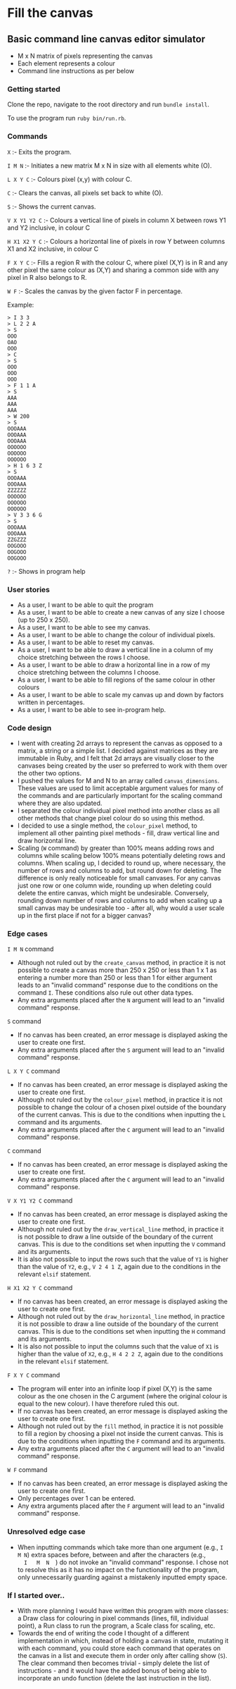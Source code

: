 # Fill the canvas

## Basic command line canvas editor simulator

- M x N matrix of pixels representing the canvas
- Each element represents a colour
- Command line instructions as per below

### Getting started

Clone the repo, navigate to the root directory and run `bundle install`.

To use the program run `ruby bin/run.rb`.

### Commands

`X` :- Exits the program.

`I M N` :- Initiates a new matrix M x N in size with all elements white (O).

`L X Y C` :- Colours pixel (x,y) with colour C.

`C` :- Clears the canvas, all pixels set back to white (O).

`S` :- Shows the current canvas.

`V X Y1 Y2 C` :- Colours a vertical line of pixels in column X between rows Y1 and Y2 inclusive, in colour C

`H X1 X2 Y C` :- Colours a horizontal line of pixels in row Y between columns X1 and X2 inclusive, in colour C

`F X Y C` :- Fills a region R with the colour C, where pixel (X,Y) is in R and any other pixel the same colour as (X,Y) and sharing a common side with any pixel in R also belongs to R.

`W F` :- Scales the canvas by the given factor F in percentage.

Example:

```
> I 3 3
> L 2 2 A
> S
OOO
OAO
OOO
> C
> S
OOO
OOO
OOO
> F 1 1 A
> S
AAA
AAA
AAA
> W 200
> S
OOOAAA
OOOAAA
OOOAAA
OOOOOO
OOOOOO
OOOOOO
> H 1 6 3 Z
> S
OOOAAA
OOOAAA
ZZZZZZ
OOOOOO
OOOOOO
OOOOOO
> V 3 3 6 G
> S
OOOAAA
OOOAAA
ZZGZZZ
OOGOOO
OOGOOO
OOGOOO
```
`?` :- Shows in program help
### User stories

- As a user, I want to be able to quit the program
- As a user, I want to be able to create a new canvas of any size I choose (up to 250 x 250).
- As a user, I want to be able to see my canvas.
- As a user, I want to be able to change the colour of individual pixels.
- As a user, I want to be able to reset my canvas.
- As a user, I want to be able to draw a vertical line in a column of my choice stretching between the rows I choose.
- As a user, I want to be able to draw a horizontal line in a row of my choice stretching between the columns I choose.
- As a user, I want to be able to fill regions of the same colour in other colours
- As a user, I want to be able to scale my canvas up and down by factors written in percentages.
- As a user, I want to be able to see in-program help.

### Code design

- I went with creating 2d arrays to represent the canvas as opposed to a matrix, a string or a simple list. I decided against matrices as they are immutable in Ruby, and I felt that 2d arrays are visually closer to the canvases being created by the user so preferred to work with them over the other two options.
- I pushed the values for M and N to an array called `canvas_dimensions`. These values are used to limit acceptable argument values for many of the commands and are particularly important for the scaling command where they are also updated.
- I separated the colour individual pixel method into another class as all other methods that change pixel colour do so using this method.
- I decided to use a single method, the `colour_pixel` method, to implement all other painting pixel methods - fill, draw vertical line and draw horizontal line.
- Scaling (`W` command) by greater than 100% means adding rows and columns while scaling below 100% means potentially deleting rows and columns. When scaling up, I decided to round up, where necessary, the number of rows and columns to add, but round down for deleting. The difference is only really noticeable for small canvases. For any canvas just one row or one column wide, rounding up when deleting could delete the entire canvas, which might be undesirable. Conversely, rounding down number of rows and columns to add when scaling up a small canvas may be undesirable too - after all, why would a user scale up in the first place if not for a bigger canvas?

### Edge cases

`I M N` command
- Although not ruled out by the `create_canvas` method, in practice it is not possible to create a canvas more than 250 x 250 or less than 1 x 1 as entering a number more than 250 or less than 1 for either argument leads to an "invalid command" response due to the conditions on the command `I`. These conditions also rule out other data types.
- Any extra arguments placed after the `N` argument will lead to an "invalid command" response.

`S` command
- If no canvas has been created, an error message is displayed asking the user to create one first.
- Any extra arguments placed after the `S` argument will lead to an "invalid command" response.

`L X Y C` command
- If no canvas has been created, an error message is displayed asking the user to create one first.
- Although not ruled out by the `colour_pixel` method, in practice it is not possible to change the colour of a chosen pixel outside of the boundary of the current canvas. This is due to the conditions when inputting the `L` command and its arguments.
- Any extra arguments placed after the `C` argument will lead to an "invalid command" response.

`C` command
- If no canvas has been created, an error message is displayed asking the user to create one first.
- Any extra arguments placed after the `C` argument will lead to an "invalid command" response.

`V X Y1 Y2 C` command
- If no canvas has been created, an error message is displayed asking the user to create one first.
- Although not ruled out by the `draw_vertical_line` method, in practice it is not possible to draw a line outside of the boundary of the current canvas. This is due to the conditions set when inputting the `V` command and its arguments.
- It is also not possible to input the rows such that the value of `Y1` is higher than the value of `Y2`, e.g., `V 2 4 1 Z`, again due to the conditions in the relevant `elsif` statement.

`H X1 X2 Y C` command
- If no canvas has been created, an error message is displayed asking the user to create one first.
- Although not ruled out by the `draw_horizontal_line` method, in practice it is not possible to draw a line outside of the boundary of the current canvas. This is due to the conditions set when inputting the `H` command and its arguments.
- It is also not possible to input the columns such that the value of `X1` is higher than the value of `X2`, e.g., `H 4 2 2 Z`, again due to the conditions in the relevant `elsif` statement.

`F X Y C` command
- The program will enter into an infinite loop if pixel (X,Y) is the same colour as the one chosen in the C argument (where the original colour is equal to the new colour). I have therefore ruled this out.
- If no canvas has been created, an error message is displayed asking the user to create one first.
- Although not ruled out by the `fill` method, in practice it is not possible to fill a region by choosing a pixel not inside the current canvas. This is due to the conditions when inputting the `F` command and its arguments.
- Any extra arguments placed after the `C` argument will lead to an "invalid command" response.

`W F` command
- If no canvas has been created, an error message is displayed asking the user to create one first.
- Only percentages over 1 can be entered.
- Any extra arguments placed after the `F` argument will lead to an "invalid command" response.

### Unresolved edge case

- When inputting commands which take more than one argument (e.g., `I M N`) extra spaces before, between and after the characters (e.g., <code>&nbsp;&nbsp;I&nbsp;&nbsp;&nbsp;M&nbsp;&nbsp;N&nbsp;&nbsp;</code>) do not invoke an "invalid command" response. I chose not to resolve this as it has no impact on the functionality of the program, only unnecessarily guarding against a mistakenly inputted empty space.

### If I started over..
- With more planning I would have written this program with more classes: a Draw class for colouring in pixel commands (lines, fill, individual point), a Run class to run the program, a Scale class for scaling, etc.
- Towards the end of writing the code I thought of a different implementation in which, instead of holding a canvas in state, mutating it with each command, you could store each command that operates on the canvas in a list and execute them in order only after calling show (`S`). The clear command then becomes trivial - simply delete the list of instructions - and it would have the added bonus of being able to incorporate an undo function (delete the last instruction in the list).
